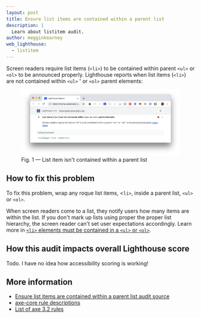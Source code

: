 ```yaml
---
layout: post
title: Ensure list items are contained within a parent list
description: |
  Learn about listitem audit.
author: megginkearney
web_lighthouse:
  - listitem
---
```


Screen readers require list items (`<li>`) to be contained
within parent `<ul>` or `<ol>` to be announced properly.
Lighthouse reports when list items (`<li>`) are not contained
within `<ul>` ' or `<ol>` parent elements:

<figure class="w-figure">
  <img class="w-screenshot w-screenshot--filled" src="listitem.png" alt="Lighthouse: List item isn't contained within a parent list
  <figcaption class="w-figcaption">
    Fig. 1 — List item isn't contained within a parent list
  </figcaption>
</figure>

## How to fix this problem

To fix this problem,
wrap any roque list items, <`li>`, inside a parent list,
`<ul>` or `<ol>`.

When screen readers come to a list,
they notify users how many items are within the list.
If you don't mark up lists using proper the proper list hierarchy,
the screen reader can't set user expectations accordingly.
Learn more in
[`<li>` elements must be contained in a `<ul>` or `<ol>`](https://dequeuniversity.com/rules/axe/3.2/listitem).

## How this audit impacts overall Lighthouse score

Todo. I have no idea how accessibility scoring is working!

## More information

- [Ensure list items are contained within a parent list audit source](https://github.com/GoogleChrome/lighthouse/blob/master/lighthouse-core/audits/accessibility/listitem.js)
- [axe-core rule descriptions](https://github.com/dequelabs/axe-core/blob/develop/doc/rule-descriptions.md)
- [List of axe 3.2 rules](https://dequeuniversity.com/rules/axe/3.2)